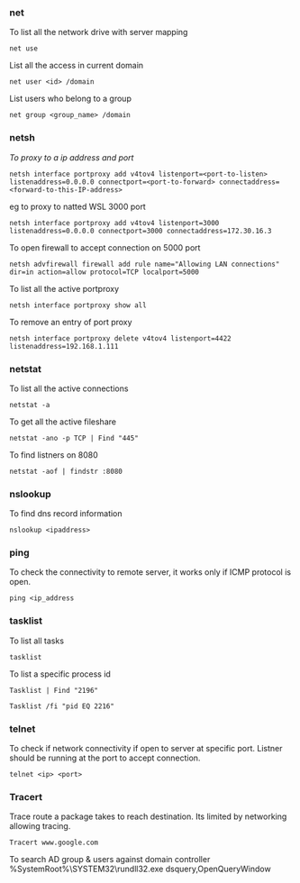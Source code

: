 ### net
To list all the network drive with server mapping
```
net use 
```
List all the access in current domain
```
net user <id> /domain
```
List users who belong to a group
```
net group <group_name> /domain
```

### netsh
_To proxy to a ip address and port_  

```
netsh interface portproxy add v4tov4 listenport=<port-to-listen> listenaddress=0.0.0.0 connectport=<port-to-forward> connectaddress=<forward-to-this-IP-address>
```

eg to proxy to natted WSL 3000 port  

```
netsh interface portproxy add v4tov4 listenport=3000 listenaddress=0.0.0.0 connectport=3000 connectaddress=172.30.16.3
```

To open firewall to accept connection on 5000 port  

```
netsh advfirewall firewall add rule name="Allowing LAN connections" dir=in action=allow protocol=TCP localport=5000
```

To list all the active portproxy

```
netsh interface portproxy show all
```
To remove an entry of port proxy
```
netsh interface portproxy delete v4tov4 listenport=4422 listenaddress=192.168.1.111
```

### netstat
To list all the active connections
```
netstat -a
```
To get all the active fileshare
```
netstat -ano -p TCP | Find "445"
```
To find listners on 8080
```
netstat -aof | findstr :8080
```

### nslookup
To find dns record information
```
nslookup <ipaddress>
```

### ping
To check the connectivity to remote server, it works only if ICMP protocol is open.
```
ping <ip_address
```

### tasklist
To list all tasks
```
tasklist
```
To list a specific process id
```
Tasklist | Find "2196"
```
```
Tasklist /fi "pid EQ 2216"
```

### telnet
To check if network connectivity if open to server at specific port. Listner should be running at the port to accept connection.
```
telnet <ip> <port>
```

### Tracert
Trace route a package takes to reach destination. Its limited by networking allowing tracing.
```
Tracert www.google.com
```



To search AD group & users against domain controller
%SystemRoot%\SYSTEM32\rundll32.exe dsquery,OpenQueryWindow
